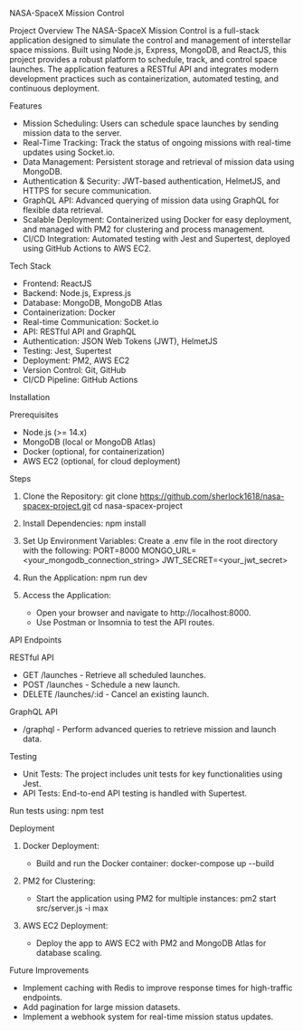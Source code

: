 NASA-SpaceX Mission Control

Project Overview
The NASA-SpaceX Mission Control is a full-stack application designed to simulate the control and management of interstellar space missions. Built using Node.js, Express, MongoDB, and ReactJS, this project provides a robust platform to schedule, track, and control space launches. The application features a RESTful API and integrates modern development practices such as containerization, automated testing, and continuous deployment.

Features
- Mission Scheduling: Users can schedule space launches by sending mission data to the server.
- Real-Time Tracking: Track the status of ongoing missions with real-time updates using Socket.io.
- Data Management: Persistent storage and retrieval of mission data using MongoDB.
- Authentication & Security: JWT-based authentication, HelmetJS, and HTTPS for secure communication.
- GraphQL API: Advanced querying of mission data using GraphQL for flexible data retrieval.
- Scalable Deployment: Containerized using Docker for easy deployment, and managed with PM2 for clustering and process management.
- CI/CD Integration: Automated testing with Jest and Supertest, deployed using GitHub Actions to AWS EC2.

Tech Stack
- Frontend: ReactJS
- Backend: Node.js, Express.js
- Database: MongoDB, MongoDB Atlas
- Containerization: Docker
- Real-time Communication: Socket.io
- API: RESTful API and GraphQL
- Authentication: JSON Web Tokens (JWT), HelmetJS
- Testing: Jest, Supertest
- Deployment: PM2, AWS EC2
- Version Control: Git, GitHub
- CI/CD Pipeline: GitHub Actions

Installation

Prerequisites
- Node.js (>= 14.x)
- MongoDB (local or MongoDB Atlas)
- Docker (optional, for containerization)
- AWS EC2 (optional, for cloud deployment)

Steps
1. Clone the Repository:
   git clone https://github.com/sherlock1618/nasa-spacex-project.git
   cd nasa-spacex-project

2. Install Dependencies:
   npm install

3. Set Up Environment Variables:
   Create a .env file in the root directory with the following:
   PORT=8000
   MONGO_URL=<your_mongodb_connection_string>
   JWT_SECRET=<your_jwt_secret>

4. Run the Application:
   npm run dev

5. Access the Application:
   - Open your browser and navigate to http://localhost:8000.
   - Use Postman or Insomnia to test the API routes.

API Endpoints

RESTful API
- GET /launches - Retrieve all scheduled launches.
- POST /launches - Schedule a new launch.
- DELETE /launches/:id - Cancel an existing launch.

GraphQL API
- /graphql - Perform advanced queries to retrieve mission and launch data.

Testing
- Unit Tests: The project includes unit tests for key functionalities using Jest.
- API Tests: End-to-end API testing is handled with Supertest.

Run tests using:
npm test

Deployment
1. Docker Deployment:
   - Build and run the Docker container:
     docker-compose up --build

2. PM2 for Clustering:
   - Start the application using PM2 for multiple instances:
     pm2 start src/server.js -i max

3. AWS EC2 Deployment:
   - Deploy the app to AWS EC2 with PM2 and MongoDB Atlas for database scaling.

Future Improvements
- Implement caching with Redis to improve response times for high-traffic endpoints.
- Add pagination for large mission datasets.
- Implement a webhook system for real-time mission status updates.

